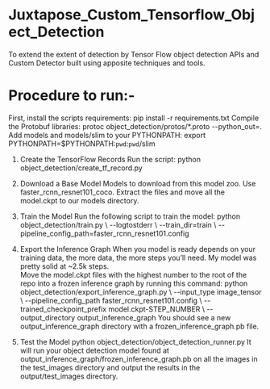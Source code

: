 # Juxtapose_Custom_Tensorflow_Object_Detection
To extend the extent of detection by Tensor Flow object detection APIs and Custom Detector built using apposite techniques and tools. 
 # Procedure to run:- 
First, install the scripts requirements:  pip install -r requirements.txt 
Compile the Protobuf libraries:  protoc object_detection/protos/*.proto --python_out=.  
Add models and models/slim to your PYTHONPATH:  export PYTHONPATH=$PYTHONPATH:`pwd`:`pwd`/slim 
1) Create the TensorFlow Records Run the script:  python object_detection/create_tf_record.py 

2) Download a Base Model  Models to download from this model zoo. Use faster_rcnn_resnet101_coco.  Extract the files and move all the model.ckpt to our models directory. 

3) Train the Model Run the following script to train the model:  python object_detection/train.py \ --logtostderr \ --train_dir=train \ --pipeline_config_path=faster_rcnn_resnet101.config  

4) Export the Inference Graph  When you model is ready depends on your training data, the more data, the more steps you’ll need. My model was pretty solid at ~2.5k steps.  
Move the model.ckpt files with the highest number to the root of the repo into a frozen inference graph by running this command:  python object_detection/export_inference_graph.py \  --input_type image_tensor \  --pipeline_config_path faster_rcnn_resnet101.config \  --trained_checkpoint_prefix model.ckpt-STEP_NUMBER \  --output_directory output_inference_graph You should see a new output_inference_graph directory with a frozen_inference_graph.pb file. 

5) Test the Model  python object_detection/object_detection_runner.py It will run your object detection model found at output_inference_graph/frozen_inference_graph.pb on all the images in the test_images directory and output the results in the output/test_images directory.
